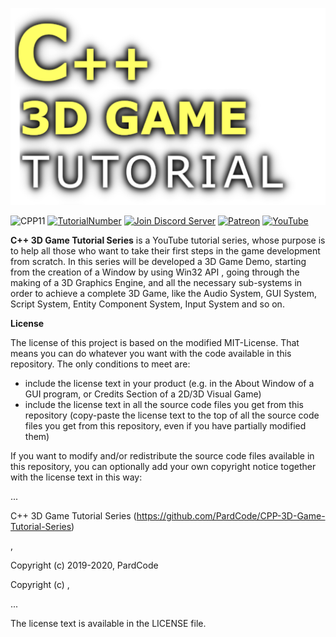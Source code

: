 
![](Media/title.png)

![CPP11](https://img.shields.io/badge/C++->=11-blue)
[![TutorialNumber](https://img.shields.io/badge/NumberOfTutorials-20-blue)]()
[![Join Discord Server](https://img.shields.io/badge/Chat-Discord-9cf)](https://discord.gg/zXA8ypu)
[![Patreon](https://img.shields.io/badge/Patreon-Donate-orange)](https://www.patreon.com/pardcode)
[![YouTube](https://img.shields.io/badge/YouTube-Subscribe-red)](https://www.youtube.com/channel/UCs1ssVSR49YItKE7DZ3-Jcw)

**C++ 3D Game Tutorial Series** is a
YouTube tutorial series, whose purpose is to help all those who want to take their first steps in
the game development from scratch.
In this series will be developed a 3D Game Demo, starting from the creation of a Window by using Win32 API ,
going through the making of a 3D Graphics Engine,
and all the necessary sub-systems in order to achieve a complete 3D Game,
like the Audio System, GUI System, Script System, Entity Component System, Input System and so on.

**License**

The license of this project is based on the modified MIT-License.
That means you can do whatever you want with the code available in this repository. 
The only conditions to meet are:

- include the license text in your product (e.g. in the About Window of a GUI program, or Credits Section of a 2D/3D Visual Game)
- include the license text in all the source code files you get from this repository (copy-paste the license text to the top of all the source code files you get from this repository, even if you have partially modified them)


If you want to modify and/or redistribute the source code files available in this repository, you can optionally add your own copyright notice together with the license text in this way:

...

C++ 3D Game Tutorial Series (https://github.com/PardCode/CPP-3D-Game-Tutorial-Series)

<project name>, <website link or nothing>
  
Copyright (c) 2019-2020, PardCode

Copyright (c) <your years>, <your name>
  
...

The license text is available in the LICENSE file.
